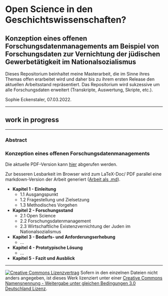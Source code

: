 # Open Science in den Geschichtswissenschaften?

## Konzeption eines offenen Forschungsdatenmanagements am Beispiel von Forschungsdaten zur Vernichtung der jüdischen Gewerbetätigkeit im Nationalsozialismus

<!-- [![DOI](https://zenodo.org/badge/233598495.svg)](https://zenodo.org/badge/latestdoi/233598495) -->

Dieses Repositorium beinhaltet meine Masterarbeit, die im Sinne ihres Themas offen erarbeitet wird und daher bis zu ihrem ersten Release den aktuellen Arbeitsstand repräsentiert. Das Repositorium wird sukzessive um alle Forschungsdaten erweitert (Transkripte, Auswertung, Skripte, etc.).

Sophie Eckenstaler, 07.03.2022.

---

## work in progress

---

### Abstract

### Konzeption eines offenen Forschungsdatenmanagements

Die aktuelle PDF-Version kann [hier](https://scm.cms.hu-berlin.de/eckensts/master-thesis/-/jobs/102539/artifacts/raw/main.pdf) abgerufen werden.

Zur besseren Lesbarkeit im Browser wird zum LaTeX-Doc/ PDF parallel eine markdown-Version der Arbeit generiert ([Arbeit als .md](.//markdown/main.md)).

- **Kapitel 1 - Einleitung**
  - 1.1 Ausgangspunkt
  - 1.2 Fragestellung und Zielsetzung
  - 1.3 Methodisches Vorgehen
- **Kapitel 2 - Forschungsstand**
  - 2.1 Open Science
  - 2.2 Forschungsdatenmanagement
  - 2.3 Wirtschaftliche Existenzvernichtung der Juden im Nationalsozialismus
- **Kapitel 3 - Bedarfs- und Anforderungserhebung**
  - ...
- **Kapitel 4 - Prototypische Lösung**
  - ...
- **Kapitel 5 - Fazit und Ausblick**

---

[![Creative Commons Lizenzvertrag](https://i.creativecommons.org/l/by-sa/3.0/de/88x31.png)](http://creativecommons.org/licenses/by-sa/3.0/de/) Sofern in den einzelnen Dateien nicht anders angegeben, ist dieses Werk lizenziert unter einer [Creative Commons Namensnennung - Weitergabe unter gleichen Bedingungen 3.0 Deutschland Lizenz](http://creativecommons.org/licenses/by-sa/3.0/de/).